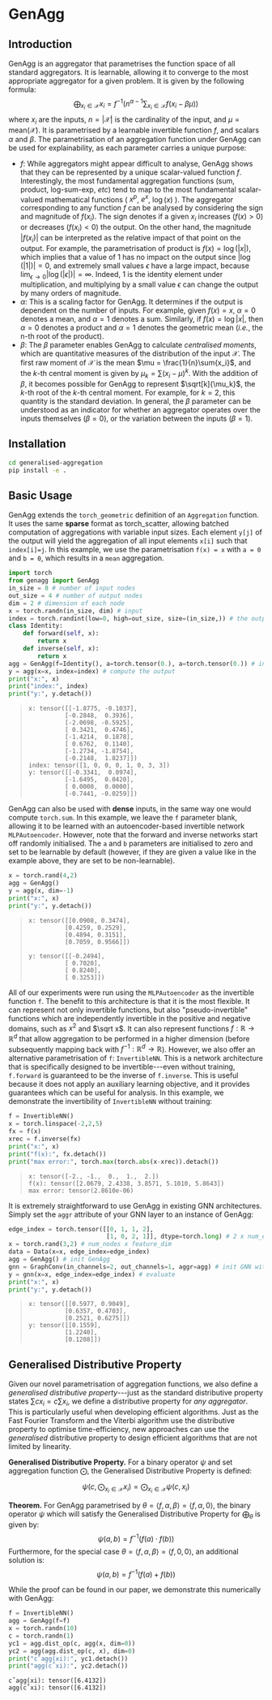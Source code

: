 # GenAgg

## Introduction
GenAgg is an aggregator that parametrises the function space of all standard aggregators. It is learnable, allowing it to converge to the most appropriate aggregator for a given problem. It is given by the following formula:
$$\bigoplus_{x_i \in \mathcal{X}} x_i = f^{-1} \left( n^{\alpha-1} \sum_{x_i \in \mathcal{X}} f(x_i - \beta \mu) \right)$$ 
where $x_i$ are the inputs, $n=|\mathcal{X}|$ is the cardinality of the input, and $\mu=\mathrm{mean}(\mathcal{X})$. It is parametrised by a learnable invertible function $f$, and scalars $\alpha$ and $\beta$. The parametrisation of an aggregation function under GenAgg can be used for explainability, as each parameter carries a unique purpose:
- $f$: While aggregators might appear difficult to analyse, GenAgg shows that they can be represented by a unique scalar-valued function $f$. Interestingly, the most fundamental aggregation functions  (sum, product, log-sum-exp, _etc_) tend to map to the most fundamental scalar-valued mathematical functions ( $x^p$, $e^x$, $\log(x)$ ). The aggregator corresponding to any function $f$ can be analysed by considering the sign and magnitude of $f(x_i)$. The sign denotes if a given $x_i$ increases ($f(x)>0$) or decreases ($f(x_i) < 0$) the output. On the other hand, the magnitude $|f(x_i)|$ can be interpreted as the relative impact of that point on the output. For example, the parametrisation of product is $f(x)=\log(|x|)$, which implies that a value of $1$ has no impact on the output since $|\log(|1|)|=0$, and extremely small values $\epsilon$ have a large impact, because $\lim_{\epsilon \to 0} |\log(|\epsilon|)| = \infty$. Indeed, $1$ is the identity element under multiplication, and multiplying by a small value $\epsilon$ can change the output by many orders of magnitude.
- $\alpha$: This is a scaling factor for GenAgg. It determines if the output is dependent on the number of inputs. For example, given $f(x) = x$, $\alpha=0$ denotes a mean, and $\alpha=1$ denotes a sum. Similarly, if $f(x) = \log|x|$, then $\alpha=0$ denotes a product and $\alpha=1$ denotes the geometric mean (_i.e._, the n-th root of the product).
- $\beta$: The $\beta$ parameter enables GenAgg to calculate _centralised moments_, which are quantitative measures of the distribution of the input $\mathcal{X}$. The first raw moment of $\mathcal{X}$ is the mean $\mu = \frac{1}{n}\sum{x_i}$, and the $k$-th central moment is given by $\mu_k = \sum{(x_i-\mu)^k}$. With the addition of $\beta$, it becomes possible for GenAgg to represent $\sqrt[k]{\mu_k}$, the $k$-th root of the $k$-th central moment. For example, for $k=2$, this quantity is the standard deviation. In general, the $\beta$ parameter can be understood as an indicator for whether an aggregator operates over the inputs themselves ($\beta=0$), or the variation between the inputs ($\beta=1$).

## Installation
```bash
cd generalised-aggregation
pip install -e .
```

## Basic Usage
GenAgg extends the `torch_geometric` definition of an `Aggregation` function. It uses the same **sparse** format as torch_scatter, allowing batched computation of aggregations with variable input sizes. Each element `y[j]` of the output will yield the aggregation of all input elements `x[i]` such that `index[i]=j`. In this example, we use the parametrisation `f(x) = x` with `a = 0` and `b = 0`, which results in a `mean` aggregation.
```python
import torch
from genagg import GenAgg
in_size = 8 # number of input nodes
out_size = 4 # number of output nodes
dim = 2 # dimension of each node
x = torch.randn(in_size, dim) # input
index = torch.randint(low=0, high=out_size, size=(in_size,)) # the output node for each input node to aggregate into
class Identity:
    def forward(self, x):
        return x
    def inverse(self, x):
        return x
agg = GenAgg(f=Identity(), a=torch.tensor(0.), a=torch.tensor(0.)) # initialise the aggregator
y = agg(x=x, index=index) # compute the output
print("x:", x)
print("index:", index)
print("y:", y.detach())
```

>```
>x: tensor([[-1.8775, -0.1037],
>           [-0.2848,  0.3936],
>           [-2.0698, -0.5925],
>           [ 0.3421,  0.4746],
>           [-1.4214,  0.1878],
>           [ 0.6762,  0.1140],
>           [-1.2734, -1.8754],
>           [-0.2148,  1.8237]])
>index: tensor([1, 0, 0, 0, 1, 0, 3, 3])
>y: tensor([[-0.3341,  0.0974],
>           [-1.6495,  0.0420],
>           [ 0.0000,  0.0000],
>           [-0.7441, -0.0259]])
>```

GenAgg can also be used with **dense** inputs, in the same way one would compute `torch.sum`. In this example, we leave the `f` parameter blank, allowing it to be learned with an autoencoder-based invertible network `MLPAutoencoder`. However, note that the forward and inverse networks start off randomly initialised.  The `a` and `b` parameters are initialised to zero and set to be learnable by default (however, if they are given a value like in the example above, they are set to be non-learnable).
```python
x = torch.rand(4,2)
agg = GenAgg()
y = agg(x, dim=-1)
print("x:", x)
print("y:", y.detach())
```
>```
>x: tensor([[0.0908, 0.3474],
>           [0.4259, 0.2529],
>           [0.4894, 0.3151],
>           [0.7059, 0.9566]])
>
>y: tensor([[-0.2494],
>           [ 0.7020],
>           [ 0.8240],
>           [ 0.3253]])
>```

All of our experiments were run using the `MLPAutoencoder` as the invertible function `f`. The benefit to this architecture is that it is the most flexible. It can represent not only invertible functions, but also "pseudo-invertible" functions which are independently invertible in the positive and negative domains, such as $x^2$ and $\sqrt x$. It can also represent functions $f: \mathbb{R} \to \mathbb{R}^d$ that allow aggregation to be performed in a higher dimension (before subsequently mapping back with $f^{-1}: \mathbb{R}^d \to \mathbb{R}$).
However, we also offer an alternative parametrisation of `f`: `InvertibleNN`. This is a network architecture that is specifically designed to be invertible---even without training, `f.forward` is guaranteed to be the inverse of `f.inverse`. This is useful because it does not apply an auxiliary learning objective, and it provides guarantees which can be useful for analysis. In this example, we demonstrate the invertibility of `InvertibleNN` without training:
```python
f = InvertibleNN()
x = torch.linspace(-2,2,5)
fx = f(x)
xrec = f.inverse(fx)
print("x:", x)
print("f(x):", fx.detach())
print("max error:", torch.max(torch.abs(x-xrec)).detach())
```
>```
>x: tensor([-2., -1.,  0.,  1.,  2.])
>f(x): tensor([2.0679, 2.4338, 3.8571, 5.1010, 5.8643])
>max error: tensor(2.8610e-06)
>```

It is extremely straightforward to use GenAgg in existing GNN architectures. Simply set the `aggr` attribute of your GNN layer to an instance of GenAgg:
```python
edge_index = torch.tensor([[0, 1, 1, 2],
                           [1, 0, 2, 1]], dtype=torch.long) # 2 x num_edges
x = torch.rand(3,2) # num_nodes x feature_dim
data = Data(x=x, edge_index=edge_index)
agg = GenAgg() # init GenAgg
gnn = GraphConv(in_channels=2, out_channels=1, aggr=agg) # init GNN with GenAgg
y = gnn(x=x, edge_index=edge_index) # evaluate
print("x:", x)
print("y:", y.detach())
```
>```
>x: tensor([[0.5977, 0.9049],
>           [0.6357, 0.4703],
>           [0.2521, 0.6275]])
>y: tensor([[0.1559],
>           [1.2240],
>           [0.1208]])
>```

## Generalised Distributive Property

Given our novel parametrisation of aggregation functions, we also define a _generalised distributive property_---just as the standard distributive property states $\sum c x_i = c\sum x_i$, we define a distributive property for _any aggregator_. This is particularly useful when developing efficient algorithms. Just as the Fast Fourier Transform and the Viterbi algorithm use the distributive property to optimise time-efficiency, new approaches can use the _generalised_ distributive property to design efficient algorithms that are not limited by linearity.

**Generalised Distributive Property.** For a binary operator $\psi$ and set aggregation function $\bigodot$, the Generalised Distributive Property is defined:

$$\psi \left(c, \bigodot_{x_i \in \mathcal{X}} x_i \right) = \bigodot_{x_i \in \mathcal{X}} \psi(c, x_i)$$

**Theorem.** For GenAgg parametrised by $\theta = \langle f, \alpha, \beta \rangle = \langle f, \alpha, 0 \rangle$, the binary operator $\psi$ which will satisfy the Generalised Distributive Property for $\bigoplus_\theta$ is given by:
 $$\psi(a,b) = f^{-1}(f(a) \cdot f(b))$$
Furthermore, for the special case $\theta = \langle f, \alpha, \beta \rangle = \langle f, 0, 0 \rangle$, an additional solution is:
$$\psi(a,b) = f^{-1}(f(a) + f(b))$$

While the proof can be found in our paper, we demonstrate this numerically with GenAgg:

```python
f = InvertibleNN()
agg = GenAgg(f=f)
x = torch.randn(10)
c = torch.randn(1)
yc1 = agg.dist_op(c, agg(x, dim=0))
yc2 = agg(agg.dist_op(c, x), dim=0)
print("c˚agg(xi):", yc1.detach())
print("agg(c˚xi):", yc2.detach())
```
```
c˚agg(xi): tensor([6.4132])
agg(c˚xi): tensor([6.4132])
``` 
